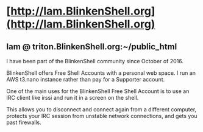 # [http://lam.BlinkenShell.org](http://lam.BlinkenShell.org)
## lam @ triton.BlinkenShell.org:~/public_html

I have been part of the BlinkenShell community since October of 2016.

BlinkenShell offers Free Shell Accounts with a personal web space.
I run an AWS t3.nano instance rather than pay for a Supporter account.

One of the main uses for the BlinkenShell Free Shell Account is to
use an IRC client like irssi and run it in a screen on the shell.

This allows you to disconnect and connect again from a different computer,
protects your IRC session from unstable network connections, and
gets you past firewalls.
